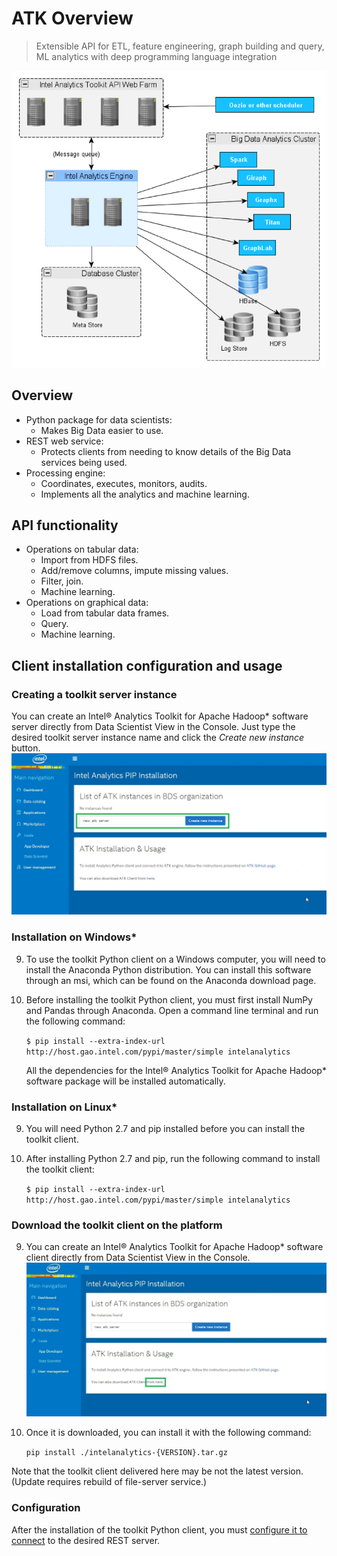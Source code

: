 # ATK Overview

> Extensible API for ETL, feature engineering, graph building and query, ML analytics with deep programming language integration

![ATK Components](ATK/atk-components.png)

## Overview 

* Python package for data scientists:
    - Makes Big Data easier to use.
* REST web service:
    - Protects clients from needing to know details of the Big Data services being used.
* Processing engine:
    - Coordinates, executes, monitors, audits.
    - Implements all the analytics and machine learning.

## API functionality 

* Operations on tabular data:
    - Import from HDFS files.
    - Add/remove columns, impute missing values.
    - Filter, join.
    - Machine learning. 
* Operations on graphical data:
    - Load from tabular data frames.
    - Query. 
    - Machine learning.

## Client installation configuration and usage

### Creating a toolkit server instance

You can create an Intel® Analytics Toolkit for Apache Hadoop* software server directly from Data Scientist View in the Console. Just type the desired toolkit server instance name and click the _Create new instance_ button. 
![Create ATK Server](ATK/atk_create_server.png)

### Installation on Windows*

9. To use the toolkit Python client on a Windows computer, you will need to install the Anaconda Python distribution. You can install this software through an msi, which can be found on the Anaconda download page.

9. Before installing the toolkit Python client, you must first install NumPy and Pandas through Anaconda. Open a command line terminal and run the following command:

    `$ pip install --extra-index-url http://host.gao.intel.com/pypi/master/simple intelanalytics`

    All the dependencies for the Intel® Analytics Toolkit for Apache Hadoop* software package will be installed automatically.

### Installation on Linux*

9. You will need Python 2.7 and pip installed before you can install the toolkit client.

9. After installing Python 2.7 and pip, run the following command to install the toolkit client:

    `$ pip install --extra-index-url http://host.gao.intel.com/pypi/master/simple intelanalytics`

### Download the toolkit client on the platform

9. You can create an Intel® Analytics Toolkit for Apache Hadoop* software client directly from Data Scientist View in the Console.
     ![Download ATK Python Client](ATK/atk_download_client.png)

9. Once it is downloaded, you can install it with the following command:

    `pip install ./intelanalytics-{VERSION}.tar.gz`

Note that the toolkit client delivered here may be not the latest version.
(Update requires rebuild of file-server service.) 


### Configuration
After the installation of the toolkit Python client, you must [configure it to connect](https://github.com/trustedanalytics/atk/wiki/python-client) to the desired REST server.


